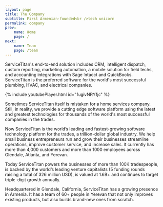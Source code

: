```yaml
---
layout: page
title: The Company
subtitle: First Armenian-founded<br />tech unicorn
permalink: company
prev: 
    name: Home
    page: /
next: 
    name: Team
    page: /team
---
```



ServiceTitan's end-to-end solution includes CRM, intelligent dispatch, custom reporting,
marketing automation, a mobile solution for field techs, and accounting integrations with Sage
Intacct and QuickBooks. ServiceTitan is the preferred software for the world's most successful
plumbing, HVAC, and electrical companies.

{% include youtubePlayer.html id="1ugivNRYfjc" %}

Sometimes ServiceTitan itself is mistaken for a home services company. Still, in
reality, we provide a cutting edge software platform using the latest and greatest technologies for
thousands of the world's most successful companies in the trades.

Now ServiceTitan is the world’s leading and fastest-growing software technology platform
for the trades, a trillion-dollar global industry. We help small business entrepreneurs run and grow
their businesses streamline operations, improve customer service, and increase sales. It currently
has more than 4,000 customers and more than 1000 employees across Glendale, Atlanta, and Yerevan.

Today ServiceTitan powers the businesses of more than 100K tradespeople, is backed by
the world’s leading venture capitalists (5 funding rounds raising a total of 326 million USD), is
valued at 1.6B+ and continues to target triple-digit growth annually.

Headquartered in Glendale, California, ServiceTitan has a growing presence in Armenia.
It has a team of 60+ people in Yerevan that not only improves existing products, but also builds
brand-new ones from scratch.
